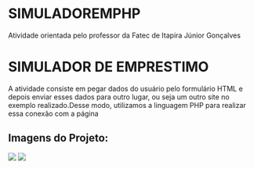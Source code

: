 # SIMULADOREMPHP
Atividade orientada pelo professor da Fatec de Itapira Júnior Gonçalves
<h1>SIMULADOR DE EMPRESTIMO</H1>
<p> A atividade consiste em pegar dados do usuário pelo formulário HTML e depois enviar esses dados
  para outro lugar, ou seja um  outro site no exemplo realizado.Desse modo, utilizamos a linguagem PHP para realizar essa
  conexão com a página</p>
  <h2>Imagens do Projeto:</h2>
  <img src="https://user-images.githubusercontent.com/111141842/225717863-280fdbe1-21df-4014-b939-62c6af229be5.jpg">
 <img src="https://user-images.githubusercontent.com/111141842/225718236-f7df9c05-5d6d-4650-a611-e2a8153c14f2.jpeg">

  
